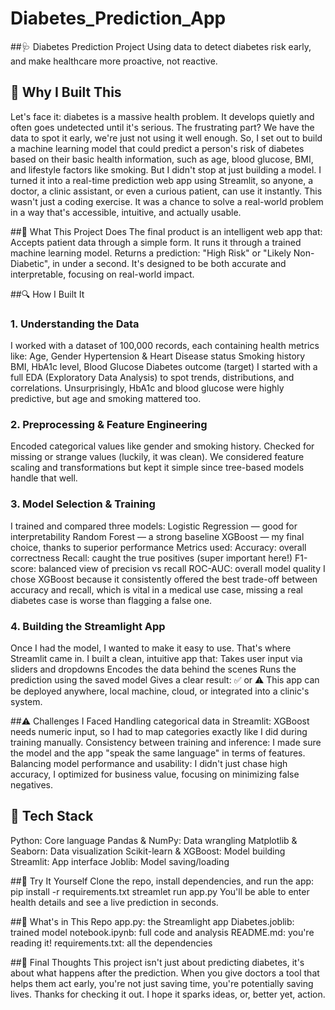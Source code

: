 # Diabetes_Prediction_App

##🩺 Diabetes Prediction Project
Using data to detect diabetes risk early, and make healthcare more proactive, not reactive.

## 🌟 Why I Built This
Let's face it: diabetes is a massive health problem. It develops quietly and often goes undetected until it's serious. The frustrating part? We have the data to spot it early, we're just not using it well enough.
So, I set out to build a machine learning model that could predict a person's risk of diabetes based on their basic health information, such as age, blood glucose, BMI, and lifestyle factors like smoking. But I didn't stop at just building a model. I turned it into a real-time prediction web app using Streamlit, so anyone, a doctor, a clinic assistant, or even a curious patient, can use it instantly.
This wasn't just a coding exercise. It was a chance to solve a real-world problem in a way that's accessible, intuitive, and actually usable.

##🧠 What This Project Does
The final product is an intelligent web app that:
Accepts patient data through a simple form.
It runs it through a trained machine learning model.
Returns a prediction: "High Risk" or "Likely Non-Diabetic", in under a second.
It's designed to be both accurate and interpretable, focusing on real-world impact.

##🔍 How I Built It
### 1. Understanding the Data
I worked with a dataset of 100,000 records, each containing health metrics like:
Age, Gender
Hypertension & Heart Disease status
Smoking history
BMI, HbA1c level, Blood Glucose
Diabetes outcome (target)
I started with a full EDA (Exploratory Data Analysis) to spot trends, distributions, and correlations. Unsurprisingly, HbA1c and blood glucose were highly predictive, but age and smoking mattered too.
### 2. Preprocessing & Feature Engineering
Encoded categorical values like gender and smoking history.
Checked for missing or strange values (luckily, it was clean).
We considered feature scaling and transformations but kept it simple since tree-based models handle that well.
### 3. Model Selection & Training
I trained and compared three models:
Logistic Regression — good for interpretability
Random Forest — a strong baseline
XGBoost — my final choice, thanks to superior performance
Metrics used:
Accuracy: overall correctness
Recall: caught the true positives (super important here!)
F1-score: balanced view of precision vs recall
ROC-AUC: overall model quality
I chose XGBoost because it consistently offered the best trade-off between accuracy and recall, which is vital in a medical use case, missing a real diabetes case is worse than flagging a false one.
### 4. Building the Streamlight App
Once I had the model, I wanted to make it easy to use. That's where Streamlit came in. I built a clean, intuitive app that:
Takes user input via sliders and dropdowns
Encodes the data behind the scenes
Runs the prediction using the saved model
Gives a clear result: ✅ or ⚠️
This app can be deployed anywhere, local machine, cloud, or integrated into a clinic's system.

##⚠️ Challenges I Faced
Handling categorical data in Streamlit: XGBoost needs numeric input, so I had to map categories exactly like I did during training manually.
Consistency between training and inference: I made sure the model and the app "speak the same language" in terms of features.
Balancing model performance and usability: I didn't just chase high accuracy, I optimized for business value, focusing on minimizing false negatives.

## 🧪 Tech Stack
Python: Core language
Pandas & NumPy: Data wrangling
Matplotlib & Seaborn: Data visualization
Scikit-learn & XGBoost: Model building
Streamlit: App interface
Joblib: Model saving/loading

##🚀 Try It Yourself
Clone the repo, install dependencies, and run the app:
pip install -r requirements.txt
streamlet run app.py
You'll be able to enter health details and see a live prediction in seconds.

##📁 What's in This Repo
app.py: the Streamlight app
Diabetes.joblib: trained model
notebook.ipynb: full code and analysis
README.md: you're reading it!
requirements.txt: all the dependencies

##🎯 Final Thoughts
This project isn't just about predicting diabetes, it's about what happens after the prediction. When you give doctors a tool that helps them act early, you're not just saving time, you're potentially saving lives.
Thanks for checking it out. I hope it sparks ideas, or, better yet, action.
